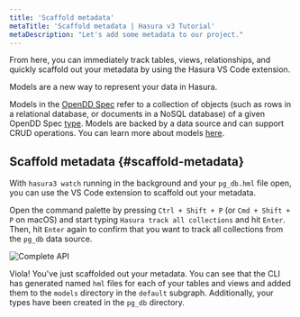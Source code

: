 ```yaml
---
title: 'Scaffold metadata'
metaTitle: 'Scaffold metadata | Hasura v3 Tutorial'
metaDescription: "Let's add some metadata to our project."
---
```


From here, you can immediately track tables, views, relationships, and quickly scaffold out your metadata by using the
Hasura VS Code extension.

Models are a new way to represent your data in Hasura.

Models in the [OpenDD Spec](https://hasura.io/docs/3.0/data-domain-modeling/overview/) refer to a collection of objects
(such as rows in a relational database, or documents in a NoSQL database) of a given OpenDD Spec
[type](https://hasura.io/docs/3.0/data-domain-modeling/types/). Models are backed by a data source and can support CRUD
operations. You can learn more about models [here](https://hasura.io/docs/3.0/data-domain-modeling/models/).

## Scaffold metadata {#scaffold-metadata}

With `hasura3 watch` running in the background and your `pg_db.hml` file open, you can use the VS Code extension to
scaffold out your metadata.

Open the command palette by pressing `Ctrl + Shift + P` (or `Cmd + Shift + P` on macOS) and start typing
`Hasura track all collections` and hit `Enter`. Then, hit `Enter` again to confirm that you want to track all
collections from the `pg_db` data source.

![Complete API](https://graphql-engine-cdn.hasura.io/learn-hasura/assets/backend-stack/v3/0.0.2_track-all.png)

Viola! You've just scaffolded out your metadata. You can see that the CLI has generated named `hml` files for each of
your tables and views and added them to the `models` directory in the `default` subgraph. Additionally, your types have
been created in the `pg_db` directory.
